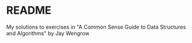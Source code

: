 # README #

My solutions to exercises in "A Common Sense Guide to Data Structures and Algorithms" by Jay Wengrow